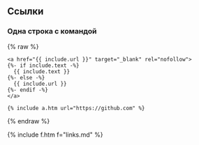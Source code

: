 ## Ссылки



### Одна строка с командой

{% raw %}
```
<a href="{{ include.url }}" target="_blank" rel="nofollow">
{%- if include.text -%}
  {{ include.text }}
{%- else -%}
  {{ include.url }}
{%- endif -%}
</a>
```

```
{% include a.htm url="https://github.com" %}
```
{% endraw %}



{% include f.htm f="links.md" %}
